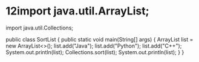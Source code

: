 # 12import java.util.ArrayList;
import java.util.Collections;

public class SortList {
  public static void main(String[] args) {
    ArrayList<String> list = new ArrayList<>();
    list.add("Java");
    list.add("Python");
    list.add("C++");
    System.out.println(list);
    Collections.sort(list);
    System.out.println(list);
  }
}
